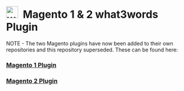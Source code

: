 # <img src="https://what3words.com/assets/images/w3w_square_red.png" width="32" height="32" alt="what3words">&nbsp; Magento 1 & 2 what3words Plugin

NOTE - The two Magento plugins have now been added to their own repositories and this repository superseded. These can be found here:

### [Magento 1 Plugin](https://github.com/what3words/magento1-w3w-plugin)

### [Magento 2 Plugin](https://github.com/what3words/magento2-w3w-plugin)
